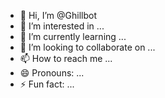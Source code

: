 - 👋 Hi, I’m @Ghillbot
- 👀 I’m interested in ...
- 🌱 I’m currently learning ...
- 💞️ I’m looking to collaborate on ...
- 📫 How to reach me ...
- 😄 Pronouns: ...
- ⚡ Fun fact: ...

<!---
Ghillbot/Ghillbot is a ✨ special ✨ repository because its `README.md` (this file) appears on your GitHub profile.
You can click the Preview link to take a look at your changes.
--->
